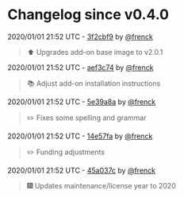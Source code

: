 # Changelog since v0.4.0

2020/01/01 21:52 UTC - [3f2cbf9](https://github.com/hassio-addons/addon-bitwarden/commit/3f2cbf9f96d004441f67889ca3bf95a34cd1a92f) by [@frenck](https://github.com/frenck)
> :arrow_up: Upgrades add-on base image to v2.0.1 

2020/01/01 21:52 UTC - [aef3c74](https://github.com/hassio-addons/addon-bitwarden/commit/aef3c742dc692e2c22e9a7258ca2570529ed9bb6) by [@frenck](https://github.com/frenck)
> :books: Adjust add-on installation instructions 

2020/01/01 21:52 UTC - [5e39a8a](https://github.com/hassio-addons/addon-bitwarden/commit/5e39a8af4a1345d9847eb2b2d20c7684aa120284) by [@frenck](https://github.com/frenck)
> :pencil2: Fixes some spelling and grammar 

2020/01/01 21:52 UTC - [14e57fa](https://github.com/hassio-addons/addon-bitwarden/commit/14e57fa701eefd91a73013f6271d552e0fdee703) by [@frenck](https://github.com/frenck)
> :pencil2: Funding adjustments 

2020/01/01 21:52 UTC - [45a037c](https://github.com/hassio-addons/addon-bitwarden/commit/45a037c01eda31c308844f23f49a4deb00a07f9c) by [@frenck](https://github.com/frenck)
> :fireworks: Updates maintenance/license year to 2020 

